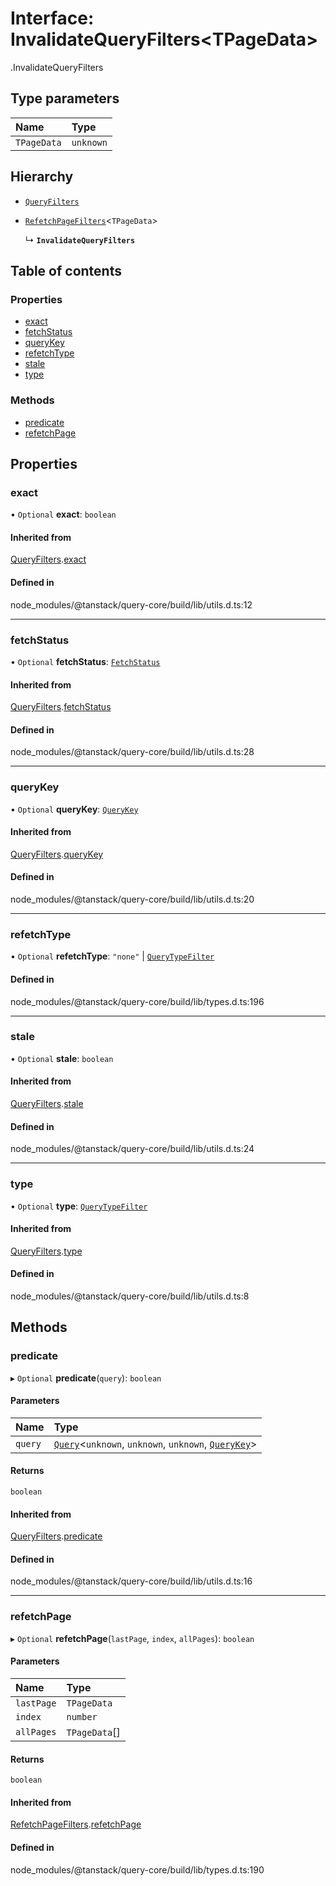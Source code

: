 # Interface: InvalidateQueryFilters<TPageData\>

[<internal>](../wiki/%3Cinternal%3E).InvalidateQueryFilters

## Type parameters

| Name | Type |
| :------ | :------ |
| `TPageData` | `unknown` |

## Hierarchy

- [`QueryFilters`](../wiki/%3Cinternal%3E.QueryFilters)

- [`RefetchPageFilters`](../wiki/%3Cinternal%3E.RefetchPageFilters)<`TPageData`\>

  ↳ **`InvalidateQueryFilters`**

## Table of contents

### Properties

- [exact](../wiki/%3Cinternal%3E.InvalidateQueryFilters#exact)
- [fetchStatus](../wiki/%3Cinternal%3E.InvalidateQueryFilters#fetchstatus)
- [queryKey](../wiki/%3Cinternal%3E.InvalidateQueryFilters#querykey)
- [refetchType](../wiki/%3Cinternal%3E.InvalidateQueryFilters#refetchtype)
- [stale](../wiki/%3Cinternal%3E.InvalidateQueryFilters#stale)
- [type](../wiki/%3Cinternal%3E.InvalidateQueryFilters#type)

### Methods

- [predicate](../wiki/%3Cinternal%3E.InvalidateQueryFilters#predicate)
- [refetchPage](../wiki/%3Cinternal%3E.InvalidateQueryFilters#refetchpage)

## Properties

### exact

• `Optional` **exact**: `boolean`

#### Inherited from

[QueryFilters](../wiki/%3Cinternal%3E.QueryFilters).[exact](../wiki/%3Cinternal%3E.QueryFilters#exact)

#### Defined in

node_modules/@tanstack/query-core/build/lib/utils.d.ts:12

___

### fetchStatus

• `Optional` **fetchStatus**: [`FetchStatus`](../wiki/%3Cinternal%3E#fetchstatus)

#### Inherited from

[QueryFilters](../wiki/%3Cinternal%3E.QueryFilters).[fetchStatus](../wiki/%3Cinternal%3E.QueryFilters#fetchstatus)

#### Defined in

node_modules/@tanstack/query-core/build/lib/utils.d.ts:28

___

### queryKey

• `Optional` **queryKey**: [`QueryKey`](../wiki/%3Cinternal%3E#querykey)

#### Inherited from

[QueryFilters](../wiki/%3Cinternal%3E.QueryFilters).[queryKey](../wiki/%3Cinternal%3E.QueryFilters#querykey)

#### Defined in

node_modules/@tanstack/query-core/build/lib/utils.d.ts:20

___

### refetchType

• `Optional` **refetchType**: ``"none"`` \| [`QueryTypeFilter`](../wiki/%3Cinternal%3E#querytypefilter)

#### Defined in

node_modules/@tanstack/query-core/build/lib/types.d.ts:196

___

### stale

• `Optional` **stale**: `boolean`

#### Inherited from

[QueryFilters](../wiki/%3Cinternal%3E.QueryFilters).[stale](../wiki/%3Cinternal%3E.QueryFilters#stale)

#### Defined in

node_modules/@tanstack/query-core/build/lib/utils.d.ts:24

___

### type

• `Optional` **type**: [`QueryTypeFilter`](../wiki/%3Cinternal%3E#querytypefilter)

#### Inherited from

[QueryFilters](../wiki/%3Cinternal%3E.QueryFilters).[type](../wiki/%3Cinternal%3E.QueryFilters#type)

#### Defined in

node_modules/@tanstack/query-core/build/lib/utils.d.ts:8

## Methods

### predicate

▸ `Optional` **predicate**(`query`): `boolean`

#### Parameters

| Name | Type |
| :------ | :------ |
| `query` | [`Query`](../wiki/%3Cinternal%3E.Query)<`unknown`, `unknown`, `unknown`, [`QueryKey`](../wiki/%3Cinternal%3E#querykey)\> |

#### Returns

`boolean`

#### Inherited from

[QueryFilters](../wiki/%3Cinternal%3E.QueryFilters).[predicate](../wiki/%3Cinternal%3E.QueryFilters#predicate)

#### Defined in

node_modules/@tanstack/query-core/build/lib/utils.d.ts:16

___

### refetchPage

▸ `Optional` **refetchPage**(`lastPage`, `index`, `allPages`): `boolean`

#### Parameters

| Name | Type |
| :------ | :------ |
| `lastPage` | `TPageData` |
| `index` | `number` |
| `allPages` | `TPageData`[] |

#### Returns

`boolean`

#### Inherited from

[RefetchPageFilters](../wiki/%3Cinternal%3E.RefetchPageFilters).[refetchPage](../wiki/%3Cinternal%3E.RefetchPageFilters#refetchpage)

#### Defined in

node_modules/@tanstack/query-core/build/lib/types.d.ts:190
